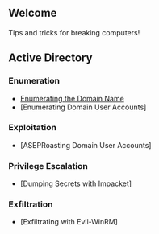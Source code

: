 ## Welcome 

Tips and tricks for breaking computers! 

## Active Directory

### Enumeration
- [Enumerating the Domain Name](danjaaron.github.io/e)
- [Enumerating Domain User Accounts]

### Exploitation
- [ASEPRoasting Domain User Accounts]

### Privilege Escalation
- [Dumping Secrets with Impacket]

### Exfiltration
- [Exfiltrating with Evil-WinRM]

